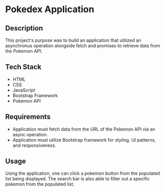 # Pokedex Application 
## Description 
This project's purpose was to build an application that utilized an asynchronus operation alongside fetch and promises to retrieve data from the Pokemon API.

## Tech Stack
* HTML
* CSS
* JavaScript
* Bootstrap Framework
* Pokemon API

## Requirements 
* Application must fetch data from the URL of the Pokemon API via an async operation.
* Application must utilize Bootstrap framework for styling, UI patterns, and responsiveness. 

## Usage
Using the application, one can click a pokemon button from the populated list being displayed. The search bar is also able to filter out a specific pokemon from the populated list. 
